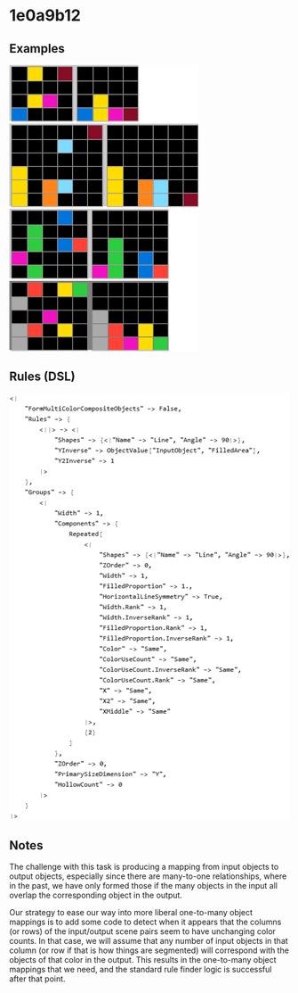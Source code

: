 # 1e0a9b12

## Examples

![ARC examples for 1e0a9b12](examples.png?raw=true)

## Rules (DSL)

![DSL rules for 1e0a9b12](rules.png?raw=true)

## Notes
The challenge with this task is producing a mapping from input objects to output objects, especially since there are many-to-one relationships, where in the past, we have only formed those if the many objects in the input all overlap the corresponding object in the output.

Our strategy to ease our way into more liberal one-to-many object mappings is to add some code to detect when it appears that the columns (or rows) of the input/output scene pairs seem to have unchanging color counts. In that case, we will assume that any number of input objects in that column (or row if that is how things are segmented) will correspond with the objects of that color in the output. This results in the one-to-many object mappings that we need, and the standard rule finder logic is successful after that point.
